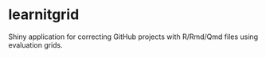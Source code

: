 # learnitgrid
Shiny application for correcting GitHub projects with R/Rmd/Qmd files using evaluation grids.
